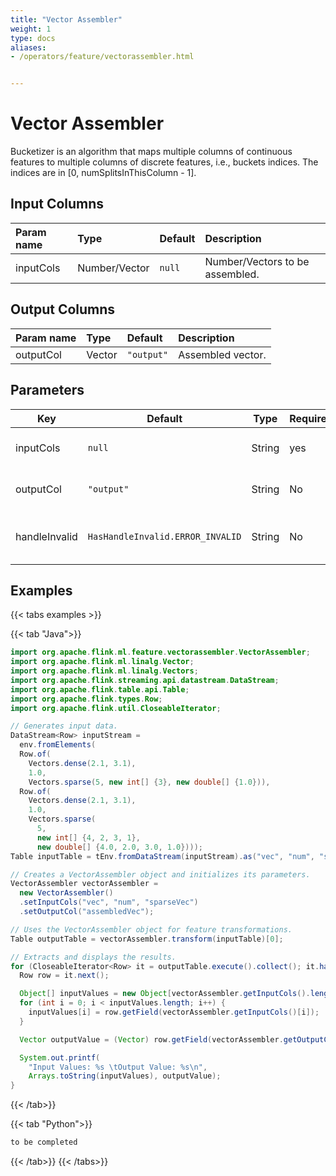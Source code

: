 ```yaml
---
title: "Vector Assembler"
weight: 1
type: docs
aliases:
- /operators/feature/vectorassembler.html


---
```


<!--
Licensed to the Apache Software Foundation (ASF) under one
or more contributor license agreements.  See the NOTICE file
distributed with this work for additional information
regarding copyright ownership.  The ASF licenses this file
to you under the Apache License, Version 2.0 (the
"License"); you may not use this file except in compliance
with the License.  You may obtain a copy of the License at

  http://www.apache.org/licenses/LICENSE-2.0

Unless required by applicable law or agreed to in writing,
software distributed under the License is distributed on an
"AS IS" BASIS, WITHOUT WARRANTIES OR CONDITIONS OF ANY
KIND, either express or implied.  See the License for the
specific language governing permissions and limitations
under the License.
-->

# Vector Assembler

Bucketizer is an algorithm that maps multiple columns of continuous features to multiple columns of discrete features, i.e., buckets indices. The indices are in [0, numSplitsInThisColumn - 1].

## Input Columns

| Param name | Type          | Default | Description                     |
| :--------- | :------------ | :------ | :------------------------------ |
| inputCols  | Number/Vector | `null`  | Number/Vectors to be assembled. |

## Output Columns

| Param name | Type   | Default    | Description       |
| :--------- | :----- | :--------- | :---------------- |
| outputCol  | Vector | `"output"` | Assembled vector. |

## Parameters

| Key           | Default                          | Type   | Required | Description                         |
| ------------- | -------------------------------- | ------ | -------- | ----------------------------------- |
| inputCols     | `null`                           | String | yes      | Input column names.                 |
| outputCol     | `"output"`                       | String | No       | Output column name.                 |
| handleInvalid | `HasHandleInvalid.ERROR_INVALID` | String | No       | Strategy to handle invalid entries. |

## Examples

{{< tabs examples >}}

{{< tab "Java">}}

```java
import org.apache.flink.ml.feature.vectorassembler.VectorAssembler;
import org.apache.flink.ml.linalg.Vector;
import org.apache.flink.ml.linalg.Vectors;
import org.apache.flink.streaming.api.datastream.DataStream;
import org.apache.flink.table.api.Table;
import org.apache.flink.types.Row;
import org.apache.flink.util.CloseableIterator;

// Generates input data.
DataStream<Row> inputStream =
  env.fromElements(
  Row.of(
    Vectors.dense(2.1, 3.1),
    1.0,
    Vectors.sparse(5, new int[] {3}, new double[] {1.0})),
  Row.of(
    Vectors.dense(2.1, 3.1),
    1.0,
    Vectors.sparse(
      5,
      new int[] {4, 2, 3, 1},
      new double[] {4.0, 2.0, 3.0, 1.0})));
Table inputTable = tEnv.fromDataStream(inputStream).as("vec", "num", "sparseVec");

// Creates a VectorAssembler object and initializes its parameters.
VectorAssembler vectorAssembler =
  new VectorAssembler()
  .setInputCols("vec", "num", "sparseVec")
  .setOutputCol("assembledVec");

// Uses the VectorAssembler object for feature transformations.
Table outputTable = vectorAssembler.transform(inputTable)[0];

// Extracts and displays the results.
for (CloseableIterator<Row> it = outputTable.execute().collect(); it.hasNext(); ) {
  Row row = it.next();

  Object[] inputValues = new Object[vectorAssembler.getInputCols().length];
  for (int i = 0; i < inputValues.length; i++) {
    inputValues[i] = row.getField(vectorAssembler.getInputCols()[i]);
  }

  Vector outputValue = (Vector) row.getField(vectorAssembler.getOutputCol());

  System.out.printf(
    "Input Values: %s \tOutput Value: %s\n",
    Arrays.toString(inputValues), outputValue);
}

```

{{< /tab>}}

{{< tab "Python">}}

```python
to be completed

```

{{< /tab>}}
{{< /tabs>}}







